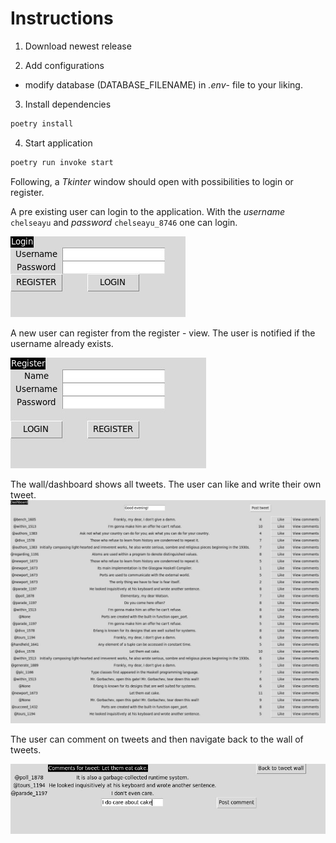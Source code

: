 # Instructions 

1. Download newest release

2. Add configurations

- modify database (DATABASE_FILENAME) in  *.env*- file to your liking. 

3. Install dependencies

```bash
poetry install
```

4. Start application 

```bash
poetry run invoke start
```

Following, a *Tkinter* window should open with possibilities to login or register. 

A pre existing user can login to the application. With the *username* ``` chelseayu ``` and *password* ``` chelseayu_8746 ``` one can login.

![](./images/login_view.jpg)


A new user can register from the register - view. The user is notified if the username already exists.

![](.//images/reqister_view.jpg)

The wall/dashboard shows all tweets. The user can like and write their own tweet. 
![](./images/dashboard_view.jpg)

The user can comment on tweets and then navigate back to the wall of tweets.

![](./images/comment_view.jpg)
